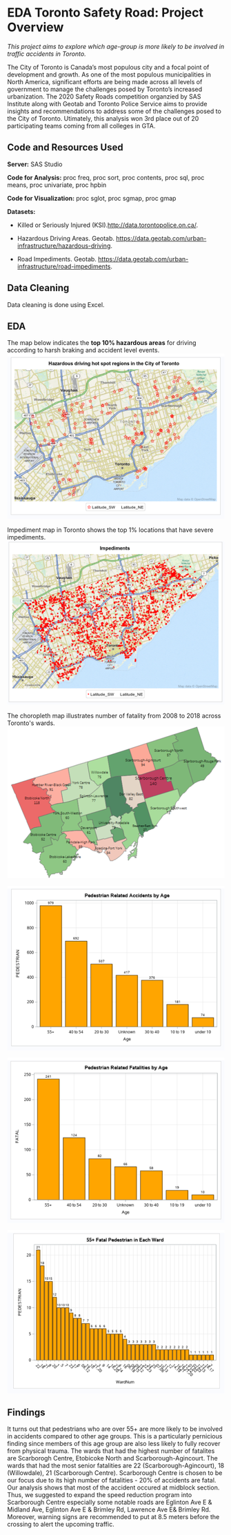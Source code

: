 # EDA Toronto Safety Road: Project Overview

*This project aims to explore which age-group is more likely to be involved in traffic accidents in Toronto.*

The City of Toronto is Canada’s most populous city and a focal point of development and growth. As one of the most populous municipalities in North America, significant efforts are being made across all levels of government to manage the challenges posed by Toronto’s increased urbanization. The 2020 Safety Roads competition organzied by SAS Institute along with Geotab and Toronto Police Service aims to provide insights and recommendations to address some of the challenges posed to the City of Toronto.
Utimately, this analysis won 3rd place out of 20 participating teams coming from all colleges in GTA.

## Code and Resources Used

**Server:** SAS Studio

**Code for Analysis:** proc freq, proc sort, proc contents, proc sql, proc means, proc univariate, proc hpbin

**Code for Visualization:** proc sglot, proc sgmap, proc gmap 

**Datasets:**

* Killed or Seriously Injured (KSI).http://data.torontopolice.on.ca/.

* Hazardous Driving Areas. Geotab. https://data.geotab.com/urban-infrastructure/hazardous-driving.

* Road Impediments. Geotab. https://data.geotab.com/urban-infrastructure/road-impediments.

## Data Cleaning

Data cleaning is done using Excel.

## EDA
The map below indicates the **top 10% hazardous areas** for driving according to harsh braking and accident level events.
![Hazard Driving Hotspot in Toronto](https://github.com/LilyTruong2291/Toronto-Road-Safety/blob/master/hazard_driving_hotspot.PNG)

Impediment map in Toronto shows the top 1% locations that have severe impediments.
![Impediment in Toronto](https://github.com/LilyTruong2291/Toronto-Road-Safety/blob/master/impediments.PNG)

The choropleth map illustrates number of fatality from 2008 to 2018 across Toronto's wards. 
![Map of Fatalities by Ward](https://github.com/LilyTruong2291/Toronto-Road-Safety/blob/master/Map.png)

![Pedestrian Related Accidents by Age](https://github.com/LilyTruong2291/Toronto-Road-Safety/blob/master/pedestrian_by_age.PNG)

![Fatal Pedestrian by Age](https://github.com/LilyTruong2291/Toronto-Road-Safety/blob/master/fatal_pedestrian_by_age.PNG)

![Fatal Seniors by Ward](https://github.com/LilyTruong2291/Toronto-Road-Safety/blob/master/fatal_seniors_by_ward.PNG)

## Findings

It turns out that pedestrians who are over 55+ are more likely to be involved in accidents compared to other age groups. This is a particularly pernicious finding since members of this age group are also less likely to fully recover from physical trauma. The wards that had the highest number of fatalites are Scarborogh Centre, Etobicoke North and Scarborough-Agincourt.  The wards that had the most senior fatalities are 22 (Scarborough-Agincourt), 18 (Willowdale), 21 (Scarborough Centre). Scarborough Centre is chosen to be our focus due to its high number of fatalities - 20% of accidents are fatal. Our analysis shows that most of the accident occured at midblock section. Thus, we suggested to expand the speed reduction program into Scarborough Centre especially some notable roads are Eglinton Ave E & Midland Ave, Eglinton Ave E & Brimley Rd, Lawrence Ave E& Brimley Rd. Moreover, warning signs are recommended to put at 8.5 meters before the crossing to alert the upcoming traffic.
